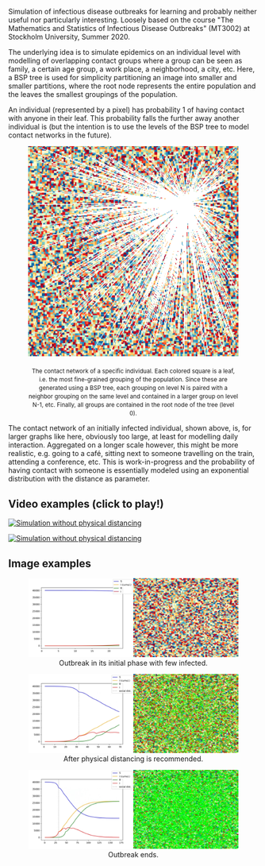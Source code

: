 Simulation of infectious disease outbreaks for learning and probably
neither useful nor particularly interesting. Loosely based on the course 
"The Mathematics and Statistics of Infectious Disease Outbreaks" (MT3002)
at Stockholm University, Summer 2020.

The underlying idea is to simulate epidemics on an individual level with
modelling of overlapping contact groups where a group can be seen as family,
a certain age group, a work place, a neighborhood, a city, etc. Here, a BSP
tree is used for simplicity partitioning an image into smaller and smaller
partitions, where the root node represents the entire population and the
leaves the smallest groupings of the population.

An individual (represented by a pixel) has probability 1 of having contact
with anyone in their leaf. This probability falls the further away another
individual is (but the intention is to use the levels of the BSP tree to model
contact networks in the future).

<div align="center">
  <figure>
    <img src="examples/network-of-initially-infected.png" />
    <figcaption>
      <br /><small>
        The contact network of a specific individual. Each colored square is a leaf,
        i.e. the most fine-grained grouping of the population. Since these are
        generated using a BSP tree, each grouping on level N is paired with a neighbor
        grouping on the same level and contained in a larger group on level N-1, etc.
        Finally, all groups are contained in the root node of the tree (level 0).
      </small>
    </figcaption>
  </figure>
</div>

The contact network of an initially infected individual, shown above, is, for larger
graphs like here, obviously too large, at least for modelling daily interaction.
Aggregated on a longer scale however, this might be more realistic, e.g.
going to a café, sitting next to someone travelling on the train, attending
a conference, etc. This is work-in-progress and the probability of having contact
with someone is essentially modeled using an exponential distribution with the
distance as parameter.


## Video examples (click to play!)

[![Simulation without physical distancing](http://img.youtube.com/vi/TZcUvUG_sMQ/0.jpg)](http://www.youtube.com/watch?v=TZcUvUG_sMQ "Simulation without physical distancing")

[![Simulation without physical distancing](http://img.youtube.com/vi/Qp4Td1g3fRU/0.jpg)](http://www.youtube.com/watch?v=Qp4Td1g3fRU "Simulation with physical distancing")


## Image examples
<div align="center">
  <figure>
    <img src="examples/pre-outbreak.jpg">
    <figcaption>Outbreak in its initial phase with few infected.</figcaption>
  </figure>
</div>

<div align="center">
  <figure>
    <img src="examples/physical-distancing.jpg">
    <figcaption>After physical distancing is recommended.</figcaption>
  </figure>
</div>

<div align="center">
  <figure>
    <img src="examples/post-outbreak.jpg">
    <figcaption>Outbreak ends.</figcaption>
  </figure>
</div>
